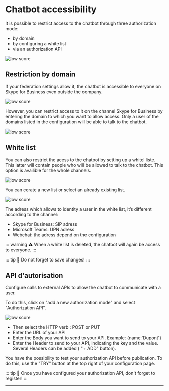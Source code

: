 # Chatbot accessibility


It is possible to restrict access to the chatbot through three authorization mode:
- by domain 
- by configuring a white list 
- via an authorization API

<div class="image_center">
  <img :src="$withBase('/assets/img/virtual-agent-studio/settings/chatbot1.png')" alt="low score">
</div>


## Restriction by domain

If your federation settings allow it, the chatbot is accessible to everyone on
Skype for Business even outside the company.

<div class="image_center">
  <img :src="$withBase('/assets/img/virtual-agent-studio/settings/chatbot2.png')" alt="low score">
</div>



However, you can restrict access to it on the channel Skype for Business by
entering the domain to which you want to allow access. Only a user of the
domains listed in the configuration will be able to talk to the chatbot.

<div class="image_center">
  <img :src="$withBase('/assets/img/virtual-agent-studio/settings/chatbot3.png')" alt="low score">
</div>



## White list

You can also restrict the acess to the chatbot by setting up a whitel liste. This latter will contain people who will be allowed to talk to the chatbot. 
This option is availible for the whole channels.

<div class="image_center">
  <img :src="$withBase('/assets/img/virtual-agent-studio/settings/chatbot4.png')" alt="low score">
</div>



You can cerate a new list or select an already existing list.

<div class="image_center">
  <img :src="$withBase('/assets/img/virtual-agent-studio/settings/chatbot5.png')" alt="low score">
</div>


The adress which allows to identity a user in the white list, it’s different
according to the channel:

-   Skype for Business: SIP adress
-   Microsoft Teams: UPN adress
-   Webchat: the adress depend on the configuration

::: warning ⚠️
When a white list is deleted, the chatbot will again be access to everyone.
:::

::: tip 💾
Do not forget to save changes!
:::

## API d'autorisation

Configure calls to external APIs to allow the chatbot to communicate with a user. 

To do this, click on "add a new authorization mode" and select "Authorization API". 

<div class="image_center">
  <img :src="$withBase('/assets/img/virtual-agent-studio/settings/chatbot6.png')" alt="low score">
</div>




- Then select the HTTP verb : POST or PUT
- Enter the URL of your API
- Enter the Body you want to send to your API. Example: {name:'Dupont'}
- Enter the Header to send to your API, indicating the key and the value. Several Headers can be added ( "+ ADD" button). 

You have the possibility to test your authorization API before publication. To do this, use the "TRY" button at the top right of your configuration page. 

::: tip 💾
Once you have configured your authorization API, don't forget to register! 
:::



---

<Hubspot />
